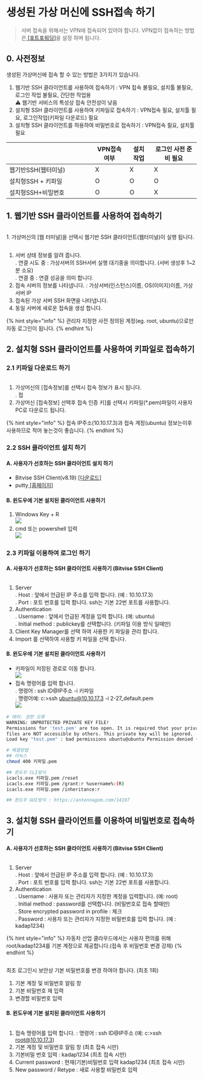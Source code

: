 # 생성된 가상 머신에 SSH접속 하기

> 서버 접속을 위해서는 VPN에 접속되어 있어야 합니다. VPN없이 접속하는 방법은[ \[포트포워딩\]](undefined-8.md)을 설정 하며 됩니다.&#x20;

## 0.  사전정보&#x20;

생성된 가상머신에 접속 할  수 있는 방법은 3가지가 있습니다.&#x20;

1. 웹기반 SSH 클라이언트를 사용하여 접속하기 : VPN 접속 불필요, 설치툴 불필요,  로그인 작업 불필요, 간단한 작업용\
   :warning: 웹기반 서비스의 특성상 접속 안전성이 낮음&#x20;
2. 설치형 SSH 클라이언트를 사용하여 키파일로 접속하기 :  VPN접속 필요, 설치툴 필요, 로그인작업(키파일 다운로드) 필요
3. 설치형 SSH 클라이언트를 하용하여 비밀번호로 접속하기 : VPN접속 필요, 설치툴 필요&#x20;

<table><thead><tr><th width="211"></th><th>VPN접속여부</th><th>설치 작업</th><th>로그인 사전 준비 필요</th></tr></thead><tbody><tr><td>웹기반SSH(웹터미널)</td><td>X</td><td>X</td><td>X</td></tr><tr><td>설치형SSH + 키파일</td><td>O</td><td>O</td><td>O</td></tr><tr><td>설치형SSH+비밀번호</td><td>O</td><td>O</td><td>X</td></tr></tbody></table>

## 1. 웹기반 SSH 클라이언트를 사용하여 접속하기

<figure><img src="../.gitbook/assets/image (6) (1) (1) (1) (1).png" alt=""><figcaption></figcaption></figure>

1\. 가상머신의 \[웹 터미널]을 선택시 웹기반 SSH 클라이언트(웹터미널)이 실행 됩니다.&#x20;

<figure><img src="../.gitbook/assets/image (1) (1) (1) (1) (1) (1).png" alt=""><figcaption></figcaption></figure>

1. 서버 상태 정보를 알려 줍니다. \
   . 연결 시도 중 :  가상서버의 SSH서버 실행 대기중을 의미합니다.  (서버 생성후 1\~2분 소요)\
   . 연결 중 : 연결 성공을 의미 합니다.&#x20;
2. 접속 서버의 정보를 나타냅니다. : 가상서버(인스턴스)이름, OS(이미지)이름, 가상서버 IP
3. 접속된 가상 서버 SSH 화면을 나타냅니다.&#x20;
4. 동일 서버에 새로운 접속을 생성 합니다.&#x20;

{% hint style="info" %}
관리자 지정한 사전 정의된 계정(eg. root, ubuntu)으로만 자동 로그인이 됩니다.&#x20;
{% endhint %}

## 2. 설치형 SSH 클라이언트를 사용하여 키파일로 접속하기

### 2.1 키파일 다운로드 하기&#x20;

<figure><img src="../.gitbook/assets/image (7) (1) (1) (1).png" alt=""><figcaption></figcaption></figure>

1. 가상머신의 \[접속정보]를 선택시 접속 정보가 표시 됩니다. \
   . 접
2. 가상머신 \[접속정보] 선택후 접속 인증 키]를 선택시 키파일(\*.pem)파일이 사용자 PC로 다운로드 됩니다.&#x20;

{% hint style="info" %}
접속 IP주소(10.10.17.3)과 접속 계정(ubuntu)  정보는이후 사용하므로 적어 놓는것이 좋습니다.&#x20;
{% endhint %}

### 2.2 SSH 클라이언트 설치 하기&#x20;

#### A. 사용자가 선호하는 SSH 클라이언트 설치 하기&#x20;

* Bitvise SSH Client(v8.19) [\[다운로드\]](https://cloud.bigdata-car.kr/download/Bitvise\_SSH\_Client.zip)
* putty[ \[홈페이지\]](https://www.chiark.greenend.org.uk/\~sgtatham/putty/latest.html)

#### B. 윈도우에 기본 설치된 클라이언트 사용하기&#x20;

1. Windows Key +  R \
   ![](<../.gitbook/assets/image (3) (1) (1) (1) (1) (1).png>)
2. cmd 또는 powershell 입력 \
   ![](<../.gitbook/assets/image (4) (1) (1) (1) (1) (1).png>)

### 2.3 키파일 이용하여 로그인 하기&#x20;

#### A. 사용자가 선호하는 SSH 클라이언트 사용하기 (Bitvise SSH Client)

<figure><img src="../.gitbook/assets/image (12).png" alt=""><figcaption></figcaption></figure>

1. Server \
   . Host : 앞에서 언급된 IP 주소를 입력 합니다. (예 : 10.10.17.3)\
   . Port : 포트 번호를 입력 합니다. ssh는 기본 22번 포트를 사용합니다.&#x20;
2. Authentication\
   . Username : 앞에서 언급된 계정을 입력 합니다. (예: ubuntu)\
   . Initial method : publickey를 선택합니다. (키파일 이용 방식 일때만)
3. Client Key Manager를 선택 하여 사용한 키 파일을 관리 합니다.
4. Import 를 선택하여 사용할 키 파일을 선택 합니다.&#x20;

#### B. 윈도우에 기본 설치된 클라이언트 사용하기&#x20;

* 키파일이 저장된 경로로 이동 합니다. \
  ![](<../.gitbook/assets/image (9) (1) (1) (1).png>)
* 접속 명령어를 입력 합니다. \
  . 명령어 : ssh ID@IP주소  -i 키파일\
  . 명령어예: c:>ssh ubuntu@10.10.17.3 -i 2-27\_default.pem                      \
  ![](<../.gitbook/assets/image (10).png>)

```bash
# 에러: 권한 오류 
WARNING: UNPROTECTED PRIVATE KEY FILE!
Permissions for 'test.pem' are too open. It is required that your private key
files are NOT accessible by others. This private key will be ignored.
Load key "test.pem" : bad permissions ubuntu@ubuntu Permission denied (publickey).

# 해결방법
## 리눅스 
chmod 400 키파일.pem

## 윈도우 CLI방식
icacls.exe 키파일.pem /reset
icacls.exe 키파일.pem /grant:r %username%:(R)
icacls.exe 키파일.pem /inheritance:r

## 윈도우 GUI방식 : https://antennagom.com/14107
```

## 3. 설치형 SSH 클라이언트를 이용하여 비밀번호로 접속하기

#### A. 사용자가 선호하는 SSH 클라이언트 사용하기 (Bitvise SSH Client)

<figure><img src="../.gitbook/assets/image (13).png" alt=""><figcaption></figcaption></figure>

1. Server \
   . Host : 앞에서 언급된 IP 주소를 입력 합니다. (예 : 10.10.17.3)\
   . Port : 포트 번호를 입력 합니다. ssh는 기본 22번 포트를 사용합니다.&#x20;
2. Authentication\
   . Username : 사용자 또는 관리자가 지정한 계정을 입력합니다. (예: root)\
   . Initial method : password를 선택합니다. (비밀번호로 접속 할때만)\
   . Store encrypted password in profile : 체크 \
   . Password : 사용자 또는 관리자가 지정한 비밀번호를 입력 합니다. (예 : kadap1234)

{% hint style="info" %}
자동차 산업 클라우드에서는 사용자 편의를 위해 root/kadap1234를 기본 계정으로 제공합니다.(접속  후 비밀번호 변경 강제)
{% endhint %}

<figure><img src="../.gitbook/assets/image (14).png" alt=""><figcaption></figcaption></figure>

최초 로그인시 보안상 기본 비밀번호를 변경 하여야 합니다. (최초 1회)

1. 기본 계정 및 비밀번호 알림 창&#x20;
2. 기본 비밀번호 재 입력&#x20;
3. 변경할 비밀번호 입력&#x20;

#### B. 윈도우에 기본 설치된 클라이언트 사용하기&#x20;

<figure><img src="../.gitbook/assets/image (16).png" alt=""><figcaption></figcaption></figure>

1. 접속 명령어를 입력 합니다.  : 명령어 : ssh ID@IP주소 (예: c:>ssh root@10.10.17.3)
2. 기본 계정 및 비밀번호 알림 창 (최초 접속 시만)
3. 기본비밀 번호 입력 : kadap1234  (최초 접속 시만)
4. Current password : 현재(기본)비밀번호 입력 kadap1234  (최초 접속 시만)
5. New password / Retype : 새로 사용할 비밀번호 입력&#x20;
